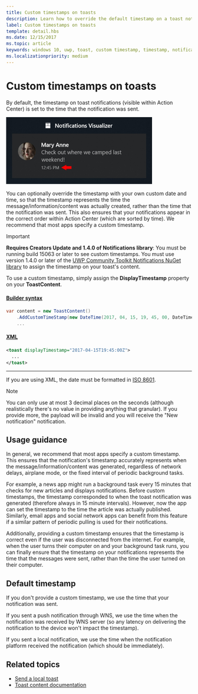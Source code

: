 ```yaml
---
title: Custom timestamps on toasts
description: Learn how to override the default timestamp on a toast notification with a custom timestamp that indicates when the message/information/content was generated.
label: Custom timestamps on toasts
template: detail.hbs
ms.date: 12/15/2017
ms.topic: article
keywords: windows 10, uwp, toast, custom timestamp, timestamp, notification, Action Center
ms.localizationpriority: medium
---
```

# Custom timestamps on toasts

By default, the timestamp on toast notifications (visible within Action Center) is set to the time that the notification was sent.

<img alt="Toast with custom timestamp" src="images/toast-customtimestamp.jpg" width="396"/>

You can optionally override the timestamp with your own custom date and time, so that the timestamp represents the time the message/information/content was actually created, rather than the time that the notification was sent. This also ensures that your notifications appear in the correct order within Action Center (which are sorted by time). We recommend that most apps specify a custom timestamp.

> [!IMPORTANT]
> **Requires Creators Update and 1.4.0 of Notifications library**: You must be running build 15063 or later to see custom timestamps. You must use version 1.4.0 or later of the [UWP Community Toolkit Notifications NuGet library](https://www.nuget.org/packages/Microsoft.Toolkit.Uwp.Notifications/) to assign the timestamp on your toast's content.

To use a custom timestamp, simply assign the **DisplayTimestamp** property on your **ToastContent**.

#### [Builder syntax](#tab/builder-syntax)

```csharp
var content = new ToastContent()
    .AddCustomTimeStamp(new DateTime(2017, 04, 15, 19, 45, 00, DateTimeKind.Utc))
    ...
```

#### [XML](#tab/xml)

```xml
<toast displayTimestamp="2017-04-15T19:45:00Z">
  ...
</toast>
```

---

If you are using XML, the date must be formatted in [ISO 8601](https://en.wikipedia.org/wiki/ISO_8601).

> [!NOTE]
> You can only use at most 3 decimal places on the seconds (although realistically there's no value in providing anything that granular). If you provide more, the payload will be invalid and you will receive the "New notification" notification.


## Usage guidance

In general, we recommend that most apps specify a custom timestamp. This ensures that the notification's timestamp accurately represents when the message/information/content was generated, regardless of network delays, airplane mode, or the fixed interval of periodic background tasks.

For example, a news app might run a background task every 15 minutes that checks for new articles and displays notifications. Before custom timestamps, the timestamp corresponded to when the toast notification was generated (therefore always in 15 minute intervals). However, now the app can set the timestamp to the time the article was actually published. Similarly, email apps and social network apps can benefit from this feature if a similar pattern of periodic pulling is used for their notifications.

Additionally, providing a custom timestamp ensures that the timestamp is correct even if the user was disconnected from the internet. For example, when the user turns their computer on and your background task runs, you can finally ensure that the timestamp on your notifications represents the time that the messages were sent, rather than the time the user turned on their computer.


## Default timestamp

If you don't provide a custom timestamp, we use the time that your notification was sent.

If you sent a push notification through WNS, we use the time when the notification was received by WNS server (so any latency on delivering the notification to the device won't impact the timestamp).

If you sent a local notification, we use the time when the notification platform received the notification (which should be immediately).


## Related topics

- [Send a local toast](send-local-toast.md)
- [Toast content documentation](adaptive-interactive-toasts.md)